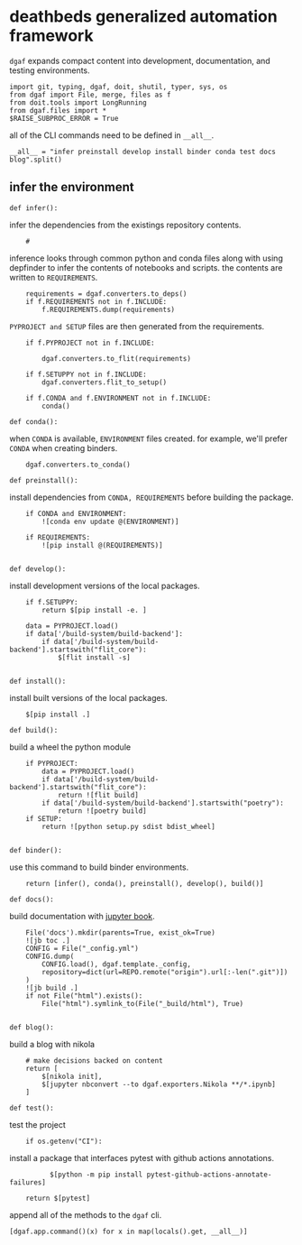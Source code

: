 # deathbeds generalized automation framework

`dgaf` expands compact content into development, documentation, and testing environments.

    import git, typing, dgaf, doit, shutil, typer, sys, os
    from dgaf import File, merge, files as f
    from doit.tools import LongRunning
    from dgaf.files import *
    $RAISE_SUBPROC_ERROR = True

all of the CLI commands need to be defined in `__all__`.

    __all__ = "infer preinstall develop install binder conda test docs blog".split()

## infer the environment

    def infer():

infer the dependencies from the existings repository contents. 

        #

inference looks through common python and conda files along with using depfinder to infer the contents of notebooks and scripts. the contents are written to `REQUIREMENTS`.

        requirements = dgaf.converters.to_deps()
        if f.REQUIREMENTS not in f.INCLUDE:
            f.REQUIREMENTS.dump(requirements)

`PYPROJECT and SETUP` files are then generated from the requirements.

        if f.PYPROJECT not in f.INCLUDE:
            
            dgaf.converters.to_flit(requirements)
            
        if f.SETUPPY not in f.INCLUDE:
            dgaf.converters.flit_to_setup()

        if f.CONDA and f.ENVIRONMENT not in f.INCLUDE:
            conda()            

    def conda():

when `CONDA` is available, `ENVIRONMENT` files created. for example, we'll prefer `CONDA` when creating binders.

        dgaf.converters.to_conda()

    def preinstall():

install dependencies from `CONDA, REQUIREMENTS` before building the package.

        if CONDA and ENVIRONMENT:
            ![conda env update @(ENVIRONMENT)]

        if REQUIREMENTS:
            ![pip install @(REQUIREMENTS)]

        
    def develop():

install development versions of the local packages.

        if f.SETUPPY:
            return $[pip install -e. ]

        data = PYPROJECT.load()
        if data['/build-system/build-backend']:
            if data['/build-system/build-backend'].startswith("flit_core"):
                $[flit install -s]
        

    def install():

install built versions of the local packages.

        $[pip install .]

    def build():

build a wheel the python module

        if PYPROJECT:
            data = PYPROJECT.load()
            if data['/build-system/build-backend'].startswith("flit_core"):
                return ![flit build]
            if data['/build-system/build-backend'].startswith("poetry"):
                return ![poetry build]
        if SETUP:
            return ![python setup.py sdist bdist_wheel]


    def binder():

use this command to build binder environments.

        return [infer(), conda(), preinstall(), develop(), build()]

    def docs():

build documentation with [jupyter book].

        File('docs').mkdir(parents=True, exist_ok=True)
        ![jb toc .]
        CONFIG = File("_config.yml")
        CONFIG.dump(
            CONFIG.load(), dgaf.template._config,
            repository=dict(url=REPO.remote("origin").url[:-len(".git")])
        )
        ![jb build .]
        if not File("html").exists():
            File("html").symlink_to(File("_build/html"), True)


    def blog():
        
build a blog with nikola

        # make decisions backed on content
        return [
            $[nikola init],
            $[jupyter nbconvert --to dgaf.exporters.Nikola **/*.ipynb]
        ]

    def test():

test the project

        if os.getenv("CI"):

install a package that interfaces pytest with github actions annotations.

              $[python -m pip install pytest-github-actions-annotate-failures]

        return $[pytest]
        

append all of the methods to the `dgaf` cli.

    [dgaf.app.command()(x) for x in map(locals().get, __all__)]

[`flit`]: #
[`poetry`]: #
[jupyter book]: #